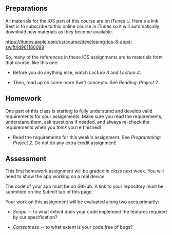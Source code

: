 ## Preparations

All materials for the iOS part of this course are on iTunes U. Here's a link. Best is to subscribe to this online course in iTunes so it will automatically download new materials as they become available.

<https://itunes.apple.com/us/course/developing-ios-8-apps-swift/id961180099>

So, many of the references in these iOS assignments are to materials form that course, like this one:

* Before you do anything else, watch *Lecture 3* and *Lecture 4*.

* Then, read up on some more Swift concepts. See *Reading: Project 2*.

## Homework

One part of this class is starting to fully understand and develop valid requirements for your assignments. Make sure you read the requirements, understand them, ask questions if needed, and always re-check the requirements when you *think* you're finished!

* Read the requirements for this week's assignment. See *Programming: Project 2*. Do not do any extra credit assignment!

## Assessment

This first homework assignment will be graded *in class* next week. You will need to show the app working on a real device.

The code of your app must be on GitHub. A link to your repository must be submitted on the *Submit* tab of this page.

Your work on this assignment will be evaluated along two axes primarily:

* *Scope* -- to what extent does your code implement the features required by our specification?

* *Correctness* -- to what extent is your code free of bugs?
